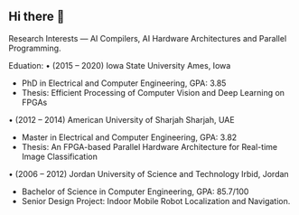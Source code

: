 ## Hi there 👋

 Research Interests — AI Compilers, AI Hardware Architectures and Parallel Programming.

Eduation:
• (2015 – 2020) Iowa State University Ames, Iowa
 - PhD in Electrical and Computer Engineering, GPA: 3.85 
 - Thesis: Efficient Processing of Computer Vision and Deep Learning on FPGAs

• (2012 – 2014) American University of Sharjah Sharjah, UAE
 - Master in Electrical and Computer Engineering, GPA: 3.82 
 - Thesis: An FPGA-based Parallel Hardware Architecture for Real-time Image Classification

• (2006 – 2012) Jordan University of Science and Technology Irbid, Jordan
 - Bachelor of Science in Computer Engineering, GPA: 85.7/100 
 - Senior Design Project: Indoor Mobile Robot Localization and Navigation.

 <!--
 ![Murad's GitHub stats](https://github-readme-stats.vercel.app/api?username=muradqasaimeh&hide_border=true&show_icons=true&bg_color=151515&title_color=fb4362&icon_color=fb4362&text_bold=false&text_color=9e9e9e)
-->
<!--
**muradqasaimeh/muradqasaimeh** is a ✨ _special_ ✨ repository because its `README.md` (this file) appears on your GitHub profile.

Here are some ideas to get you started:

- 🔭 I’m currently working on ...
- 🌱 I’m currently learning ...
- 👯 I’m looking to collaborate on ...
- 🤔 I’m looking for help with ...
- 💬 Ask me about ...
- 📫 How to reach me: ...
- 😄 Pronouns: ...
- ⚡ Fun fact: ...
-->
